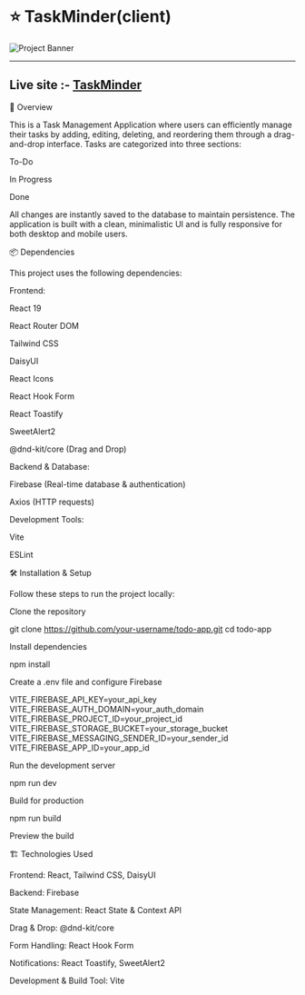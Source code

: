 
# :star: TaskMinder(client)

![Project Banner](https://i.ibb.co/bMs04H0n/taskminder.png)

---

## Live site :- [TaskMinder](https://todo-app-690ac.web.app/)
🚀 Overview

This is a Task Management Application where users can efficiently manage their tasks by adding, editing, deleting, and reordering them through a drag-and-drop interface. Tasks are categorized into three sections:

To-Do

In Progress

Done

All changes are instantly saved to the database to maintain persistence. The application is built with a clean, minimalistic UI and is fully responsive for both desktop and mobile users.

📦 Dependencies

This project uses the following dependencies:

Frontend:

React 19

React Router DOM

Tailwind CSS

DaisyUI

React Icons

React Hook Form

React Toastify

SweetAlert2

@dnd-kit/core (Drag and Drop)

Backend & Database:

Firebase (Real-time database & authentication)

Axios (HTTP requests)

Development Tools:

Vite

ESLint

🛠️ Installation & Setup

Follow these steps to run the project locally:

Clone the repository

git clone https://github.com/your-username/todo-app.git
cd todo-app

Install dependencies

npm install

Create a .env file and configure Firebase

VITE_FIREBASE_API_KEY=your_api_key
VITE_FIREBASE_AUTH_DOMAIN=your_auth_domain
VITE_FIREBASE_PROJECT_ID=your_project_id
VITE_FIREBASE_STORAGE_BUCKET=your_storage_bucket
VITE_FIREBASE_MESSAGING_SENDER_ID=your_sender_id
VITE_FIREBASE_APP_ID=your_app_id

Run the development server

npm run dev

Build for production

npm run build

Preview the build


🏗️ Technologies Used

Frontend: React, Tailwind CSS, DaisyUI

Backend: Firebase

State Management: React State & Context API

Drag & Drop: @dnd-kit/core

Form Handling: React Hook Form

Notifications: React Toastify, SweetAlert2

Development & Build Tool: Vite

